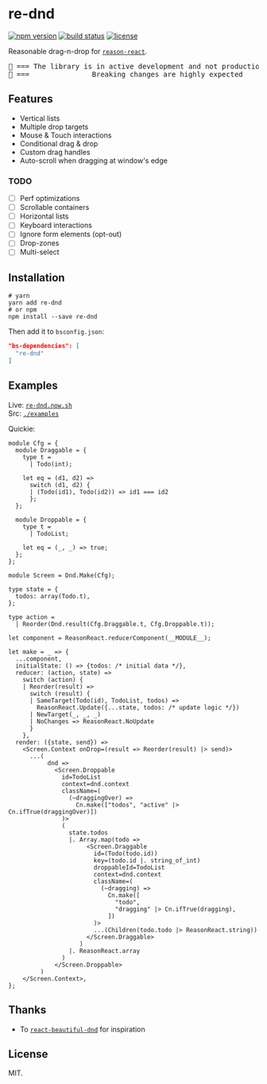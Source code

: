 # re-dnd

[![npm version](https://img.shields.io/npm/v/re-dnd.svg?style=flat-square)](https://www.npmjs.com/package/re-dnd)
[![build status](https://img.shields.io/travis/alexfedoseev/re-dnd/master.svg?style=flat-square)](https://travis-ci.org/alexfedoseev/re-dnd)
[![license](https://img.shields.io/npm/l/re-dnd.svg?style=flat-square)](https://www.npmjs.com/package/re-dnd)

Reasonable drag-n-drop for [`reason-react`](https://reasonml.github.io/reason-react/).

<pre align="center">
🚧 === The library is in active development and not production ready yet === 🚧
🚧 ===               Breaking changes are highly expected                === 🚧
</pre>


## Features
* Vertical lists
* Multiple drop targets
* Mouse & Touch interactions
* Conditional drag & drop
* Custom drag handles
* Auto-scroll when dragging at window's edge

### TODO
- [ ] Perf optimizations
- [ ] Scrollable containers
- [ ] Horizontal lists
- [ ] Keyboard interactions
- [ ] Ignore form elements (opt-out)
- [ ] Drop-zones
- [ ] Multi-select

## Installation

```shell
# yarn
yarn add re-dnd
# or npm
npm install --save re-dnd
```

Then add it to `bsconfig.json`:

```json
"bs-dependencies": [
  "re-dnd"
]
```

## Examples

Live: [`re-dnd.now.sh`](https://re-dnd.now.sh)  
Src: [`./examples`](./examples)

Quickie:

```reason
module Cfg = {
  module Draggable = {
    type t =
      | Todo(int);

    let eq = (d1, d2) =>
      switch (d1, d2) {
      | (Todo(id1), Todo(id2)) => id1 === id2
      };
  };

  module Droppable = {
    type t =
      | TodoList;

    let eq = (_, _) => true;
  };
};

module Screen = Dnd.Make(Cfg);

type state = {
  todos: array(Todo.t),
};

type action =
  | Reorder(Dnd.result(Cfg.Draggable.t, Cfg.Droppable.t));

let component = ReasonReact.reducerComponent(__MODULE__);

let make = _ => {
  ...component,
  initialState: () => {todos: /* initial data */},
  reducer: (action, state) =>
    switch (action) {
    | Reorder(result) =>
      switch (result) {
      | SameTarget(Todo(id), TodoList, todos) =>
        ReasonReact.Update({...state, todos: /* update logic */})
      | NewTarget(_, _, _)
      | NoChanges => ReasonReact.NoUpdate
      }
    },
  render: ({state, send}) =>
    <Screen.Context onDrop=(result => Reorder(result) |> send)>
      ...(
           dnd =>
             <Screen.Droppable
               id=TodoList
               context=dnd.context
               className=(
                 (~draggingOver) =>
                   Cn.make(["todos", "active" |> Cn.ifTrue(draggingOver)])
               )>
               (
                 state.todos
                 |. Array.map(todo =>
                      <Screen.Draggable
                        id=(Todo(todo.id))
                        key=(todo.id |. string_of_int)
                        droppableId=TodoList
                        context=dnd.context
                        className=(
                          (~dragging) =>
                            Cn.make([
                              "todo",
                              "dragging" |> Cn.ifTrue(dragging),
                            ])
                        )>
                        ...(Children(todo.todo |> ReasonReact.string))
                      </Screen.Draggable>
                    )
                 |. ReasonReact.array
               )
             </Screen.Droppable>
         )
    </Screen.Context>,
};
```

## Thanks
* To [`react-beautiful-dnd`](https://github.com/atlassian/react-beautiful-dnd) for inspiration

## License

MIT.
